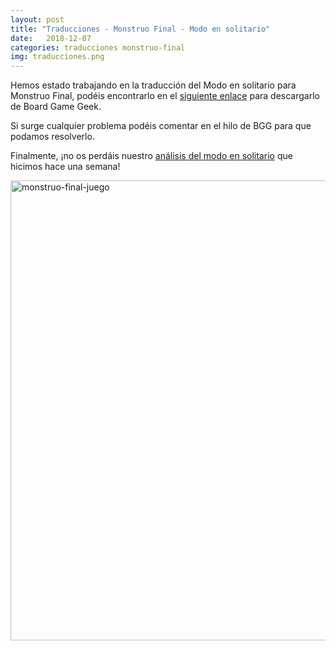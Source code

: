 ```yaml
---
layout: post
title: "Traducciones - Monstruo Final - Modo en solitario"
date:   2018-12-07
categories: traducciones monstruo-final 
img: traducciones.png
---
```


Hemos estado trabajando en la traducción del Modo en solitario para Monstruo 
Final, podéis encontrarlo en el [siguiente
enlace](https://boardgamegeek.com/filepage/173433/monstruo-final-modo-en-solitario) 
para descargarlo de  Board Game Geek.

Si surge cualquier problema podéis comentar en el hilo de BGG para que podamos 
resolverlo. 

Finalmente, ¡no os perdáis nuestro [análisis del modo en
solitario](https://mazmorreoensolitario.github.io/2018/11/27/analisis-monstruo-final/)
que hicimos hace una semana!

  <a data-flickr-embed="true"  href="https://www.flickr.com/photos/165706612@N02/45356136664/in/dateposted-public/" title="monstruo-final-juego"><img src="https://farm5.staticflickr.com/4837/45356136664_f7e48e76f0_b.jpg" width="1024" height="736" alt="monstruo-final-juego"></a><script async src="//embedr.flickr.com/assets/client-code.js" charset="utf-8"></script>
